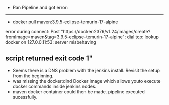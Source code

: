   
  
* Ran Pipeline and got error:
--------------------------------------------------------------------------------------------------------------------------------------------------------------------
+ docker pull maven:3.9.5-eclipse-temurin-17-alpine

error during connect: Post "https://docker:2376/v1.24/images/create?fromImage=maven&tag=3.9.5-eclipse-temurin-17-alpine": dial tcp: lookup docker on 127.0.0.11:53: server misbehaving

script returned exit code 1"
---------------------------------------------------------------------------------------------------------------------------------------------------------------------

* Seems there is a DNS problem with the jenkins install. Revisit the setup from the beginning.
* was missing the docker:dind Docker image which allows youto execute docker commands inside jenkins nodes.
* maven docker container could then be made. pipeline executed sucessfully. 